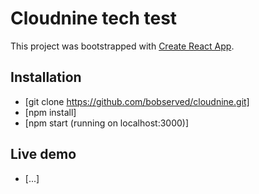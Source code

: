 # Cloudnine tech test

This project was bootstrapped with [Create React App](https://github.com/facebookincubator/create-react-app).

## Installation

- [git clone https://github.com/bobserved/cloudnine.git]
- [npm install]
- [npm start (running on localhost:3000)]

## Live demo

- [...]